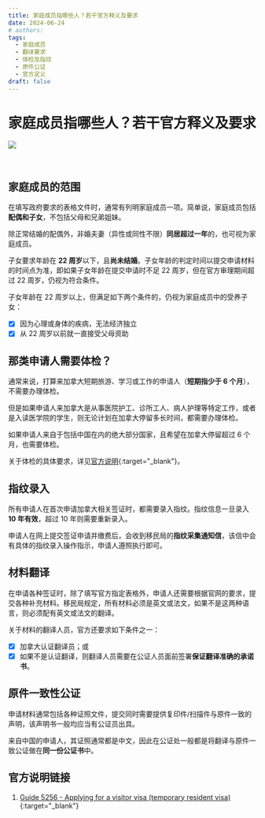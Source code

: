 ```yaml
---
title: 家庭成员指哪些人？若干官方释义及要求
date: 2024-06-24
# authors:
tags:
  - 家庭成员
  - 翻译要求
  - 体检及指纹
  - 原件公证
  - 官方定义
draft: false
---
```


# 家庭成员指哪些人？若干官方释义及要求

<a href="https://lh3.googleusercontent.com/pw/AP1GczNKGn1KmPEE9lrKKdioGNQXs6ABH8kUC90jxstD0ZE-4c2zxwszjhddur83CA6cvip4JIbnoOXjSi1n2cbvpjqO3wdklyxhMZe6NmNkfw2YLCSCh8k=w2400?source=screenshot.guru"> <img src="https://lh3.googleusercontent.com/pw/AP1GczNKGn1KmPEE9lrKKdioGNQXs6ABH8kUC90jxstD0ZE-4c2zxwszjhddur83CA6cvip4JIbnoOXjSi1n2cbvpjqO3wdklyxhMZe6NmNkfw2YLCSCh8k=w600-h315-p-k" /> </a>

<!-- more -->

<br>

## 家庭成员的范围

在填写政府要求的表格文件时，通常有列明家庭成员一项。简单说，家庭成员包括**配偶和子女**，不包括父母和兄弟姐妹。

除正常结婚的配偶外，非婚夫妻（异性或同性不限）**同居超过一年**的，也可视为家庭成员。

子女要求年龄在 **22 周岁**以下，且**尚未结婚**。子女年龄的判定时间以提交申请材料的时间点为准，即如果子女年龄在提交申请时不足 22 周岁，但在官方审理期间超过 22 周岁，仍视为符合条件。

子女年龄在 22 周岁以上，但满足如下两个条件的，仍视为家庭成员中的受养子女：

- [x] 因为心理或身体的疾病，无法经济独立
- [x] 从 22 周岁以前就一直接受父母资助

## 那类申请人需要体检？

通常来说，打算来加拿大短期旅游、学习或工作的申请人（**短期指少于 6 个月**），不需要办理体检。

但是如果申请人来加拿大是从事医院护工、诊所工人、病人护理等特定工作，或者是入读医学院的学生，则无论计划在加拿大停留多长时间，都需要办理体检。

如果申请人来自于包括中国在内的绝大部分国家，且希望在加拿大停留超过 6 个月，也需要体检。

关于体检的具体要求，详见[官方说明](https://www.canada.ca/en/immigration-refugees-citizenship/services/application/medical-police/medical-exams/requirements-temporary-residents.html){:target="\_blank"}。

## 指纹录入

所有申请人在首次申请加拿大相关签证时，都需要录入指纹。指纹信息一旦录入**10 年有效**，超过 10 年则需要重新录入。

申请人在网上提交签证申请并缴费后，会收到移民局的**指纹采集通知信**，该信中会有具体的指纹录入操作指示，申请人遵照执行即可。

## 材料翻译

在申请各种签证时，除了填写官方指定表格外，申请人还需要根据官网的要求，提交各种补充材料。移民局规定，所有材料必须是英文或法文，如果不是这两种语言，则必须配有英文或法文的翻译。

关于材料的翻译人员，官方还要求如下条件之一：

- [x] 加拿大认证翻译员；或
- [x] 如果不是认证翻译，则翻译人员需要在公证人员面前签署**保证翻译准确的承诺书**。

## 原件一致性公证

申请材料通常包括各种证照文件，提交同时需要提供复印件/扫描件与原件一致的声明，该声明书一般均应当有公证员出具。

来自中国的申请人，其证照通常都是中文，因此在公证处一般都是将翻译与原件一致公证做在**同一份公证书**中。

## 官方说明链接

1. [Guide 5256 - Applying for a visitor visa (temporary resident visa)](https://www.canada.ca/en/immigration-refugees-citizenship/services/application/application-forms-guides/guide-5256-applying-visitor-visa-temporary-resident-visa.html){:target="\_blank"}
